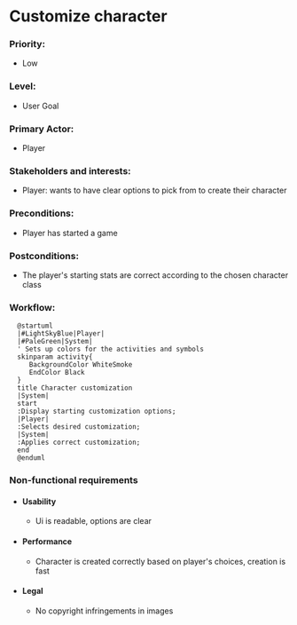 # Customize character

### Priority:
- Low
### Level:
- User Goal
### Primary Actor:
- Player 
### Stakeholders and interests:
- Player: wants to have clear options to pick from to create their character
### Preconditions:
- Player has started a game
### Postconditions:
- The player's starting stats are correct according to the chosen character class
### Workflow:
```plantuml
  @startuml
  |#LightSkyBlue|Player|
  |#PaleGreen|System|
  ' Sets up colors for the activities and symbols
  skinparam activity{
     BackgroundColor WhiteSmoke
     EndColor Black
  }
  title Character customization
  |System|
  start
  :Display starting customization options;
  |Player|
  :Selects desired customization;
  |System|
  :Applies correct customization;
  end
  @enduml
```
### Non-functional requirements
- #### Usability
  - Ui is readable, options are clear
- #### Performance
  - Character is created correctly based on player's choices, creation is fast
- #### Legal
  - No copyright infringements in images